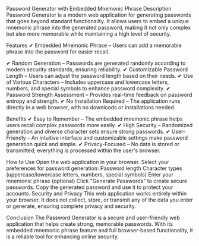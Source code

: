 Password Generator with Embedded Mnemonic Phrase
Description
Password Generator is a modern web application for generating passwords that goes beyond standard functionality. It allows users to embed a unique mnemonic phrase into the generated password, making it not only complex but also more memorable while maintaining a high level of security.

Features
✔ Embedded Mnemonic Phrase – Users can add a memorable phrase into the password for easier recall.

✔ Random Generation – Passwords are generated randomly according to modern security standards, ensuring reliability.
✔ Customizable Password Length – Users can adjust the password length based on their needs.
✔ Use of Various Characters – Includes uppercase and lowercase letters, numbers, and special symbols to enhance password complexity.
✔ Password Strength Assessment – Provides real-time feedback on password entropy and strength.
✔ No Installation Required – The application runs directly in a web browser, with no downloads or installations needed.

Benefits
✔ Easy to Remember – The embedded mnemonic phrase helps users recall complex passwords more easily.
✔ High Security – Randomized generation and diverse character sets ensure strong passwords.
✔ User-Friendly – An intuitive interface and customizable settings make password generation quick and simple.
✔ Privacy-Focused – No data is stored or transmitted; everything is processed within the user's browser.

How to Use
Open the web application in your browser.
Select your preferences for password generation:
Password length
Character types (uppercase/lowercase letters, numbers, special symbols)
Enter your mnemonic phrase (optional)
Click "Generate Passwords" to create secure passwords.
Copy the generated password and use it to protect your accounts.
Security and Privacy
This web application works entirely within your browser. It does not collect, store, or transmit any of the data you enter or generate, ensuring complete privacy and security.

Conclusion
The Password Generator is a secure and user-friendly web application that helps create strong, memorable passwords. With its embedded mnemonic phrase feature and full browser-based functionality, it is a reliable tool for enhancing online security.
